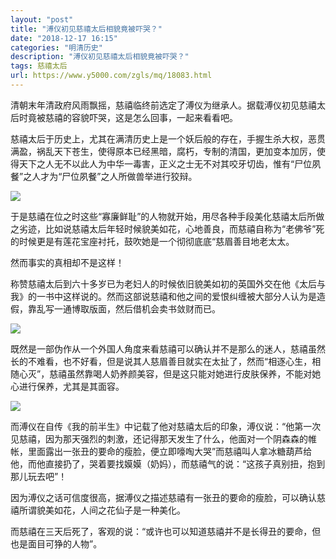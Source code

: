 ```yaml
---
layout: "post"
title: "溥仪初见慈禧太后相貌竟被吓哭？"
date: "2018-12-17 16:15"
categories: "明清历史"
description: "溥仪初见慈禧太后相貌竟被吓哭？"
tags: 慈禧太后
url: https://www.y5000.com/zgls/mq/18083.html
---
```






清朝末年清政府风雨飘摇，慈禧临终前选定了溥仪为继承人。据载溥仪初见慈禧太后时竟被慈禧的容貌吓哭，这是怎么回事，一起来看看吧。

慈禧太后于历史上，尤其在满清历史上是一个妖后般的存在，手握生杀大权，恶贯满盈，祸乱天下苍生，使得原本已经黑暗，腐朽，专制的清国，更加变本加厉，使得天下之人无不以此人为中华一毒害，正义之士无不对其咬牙切齿，惟有“尸位夙餐”之人才为“尸位夙餐”之人所做兽举进行狡辩。

![](https://img.y5000.com/uploads/allimg/170329/1003135343-0.jpg)

于是慈禧在位之时这些“寡廉鲜耻”的人物就开始，用尽各种手段美化慈禧太后所做之劣迹，比如说慈禧太后年轻时候貌美如花，心地善良，而慈禧自称为“老佛爷”死的时候更是有莲花宝座衬托，鼓吹她是一个彻彻底底“慈眉善目地老太太。

然而事实的真相却不是这样！

称赞慈禧太后到六十多岁已为老妇人的时候依旧貌美如初的英国外交在他《太后与我》的一书中这样说的。然而这部说慈禧和他之间的爱恨纠缠被大部分人认为是造假，靠乱写一通博取版面，然后借机会卖书敛财而已。

![](https://img.y5000.com/uploads/allimg/170329/1003132959-1.jpg)

既然是一部伪作从一个外国人角度来看慈禧可以确认并不是那么的迷人，慈禧虽然长的不难看，也不好看，但是说其人慈眉善目就实在太扯了，然而“相逐心生，相随心灭”，慈禧虽然靠喝人奶养颜美容，但是这只能对她进行皮肤保养，不能对她心进行保养，尤其是其面容。

![](https://img.y5000.com/uploads/allimg/170329/1003132500-2.jpg)

而溥仪在自传《我的前半生》中记载了他对慈禧太后的印象，溥仪说：“他第一次见慈禧，因为那天强烈的刺激，还记得那天发生了什么，他面对一个阴森森的帷帐，里面露出一张丑的要命的瘦脸，便立即嚎啕大哭”而慈禧叫人拿冰糖葫芦给他，而他直接扔了，哭着要找嫫嫫（奶妈），而慈禧气的说：“这孩子真别扭，抱到那儿玩去吧”！

因为溥仪之话可信度很高，据溥仪之描述慈禧有一张丑的要命的瘦脸，可以确认慈禧所谓貌美如花，人间之花仙子是一种美化。

而慈禧在三天后死了，客观的说：“或许也可以知道慈禧并不是长得丑的要命，但也是面目可狰的人物”。
